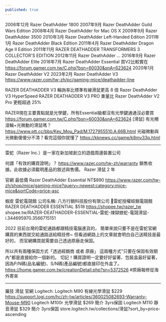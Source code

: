 ```yaml
---
published: true
---
```

2006年12月 Razer DeathAdder 1800
2007年9月 Razer DeathAdder Guild Wars Edition
2008年4月 Razer DeathAdder for Mac OS X
2009年9月 Razer DeathAdder 3500
2010年3月 Razer DeathAdder Left-Handed Edition
2011年1月 Razer DeathAdder Black Edition
2011年4月 Razer DeathAdder Dragon Age II Edition
2011年11月 RAZER DEATHADDER TRANSFORMERS 3 COLLECTOR'S EDITION
2012年11月 Razer DeathAdder
...
2016年9月 Razer DeathAdder Elite
2018年7月 Razer DeathAdder Essential
  買V2比較實在 https://forum.gamer.com.tw/C.php?bsn=60030&snA=623624
2020年1月 Razer DeathAdder V2
2023年2月 Razer DeathAdder V3
  https://www.razer.com/tw-zh/pc/gaming-mice/deathadder-line

RAZER DEATHADDER V3
  輪詢率比標準有線滑鼠更高 8 倍
Razer DeathAdder V3 HyperSpeed
RAZER DEATHADDER V3 PRO
  重量比 Razer DeathAdder V2 Pro 更輕超過 25%
  
RAZER現在主要賣點就是光學鍵，所有Essential級都沒有光學鍵通通沒必要買
  https://forum.gamer.com.tw/C.php?bsn=60030&snA=623624
[滑鼠] 有光柵滾輪+光微動的滑鼠嗎？
  https://www.ptt.cc/bbs/Key_Mou_Pad/M.1727955510.A.66B.html
光磁微動與光微動傻傻分不清？看完這個你就懂了
  https://kknews.cc/game/k8mv33p.html
  
---

雷蛇（Razer Inc.）是一家在新加坡創立的遊戲周邊裝置公司

何謂「有效的購買證明」？
  https://www.razer.com/tw-zh/warranty
  銷售收據。此收據必須載明產品的敘述與售價。
  Razer 滑鼠	2 年
  
官網 最低價
  Razer DeathAdder Essential NT$890
  https://www.razer.com/tw-zh/shop/mice/gaming-mice?query=:newest:category:mice-mice&sortCode=price-asc
  
蝦皮 雷蛇電競館
  公司名稱: 八方行銷科技股份有限公司
  💚雷蛇授權經銷電競館
  RAZER DEATHADDER ESSENTIAL $518
  https://shopee.tw/razer_tw
  shopee.tw/RAZER-DEATHADDER-ESSENTIAL-雷蛇-煉獄蝰蛇-電競滑鼠-i.344695970.3566715151

2022
目前台灣的雷蛇通路都跟精技電腦進貨的，
簡單來說只要不是在雷蛇官網購買的東西就交給通路送給精技修~
但看過網路上的文章就會明白自己送精技是最好的，
而官網購買就需要自己透過原廠走保固。

所以共有兩種保固方式「透過經銷商 或者 原廠」
這兩種方式"只要在保固有效期內"都是直接給你一個新的。
切記！購買證明一定要好好留著、包裝盒最好留著，
因為P/N碼(品名編號)、S/N碼(產品編號)都直接印在外盒了。
  https://home.gamer.com.tw/creationDetail.php?sn=5372526
  #原廠報修從海外寄來

---

羅技 滑鼠 官網 Logitech:
Logitech M90 有線光學滑鼠 $229
  https://support.logi.com/hc/zh-tw/articles/360025082693-Warranty-Mouse-M90
Logitech M100r 光學滑鼠 $269
  簡介 3yrs保固
Logitech M110 靜音滑鼠 $329
  簡介 3yrs保固
  store.logitech.tw/collections/滑鼠?sort_by=price-ascending